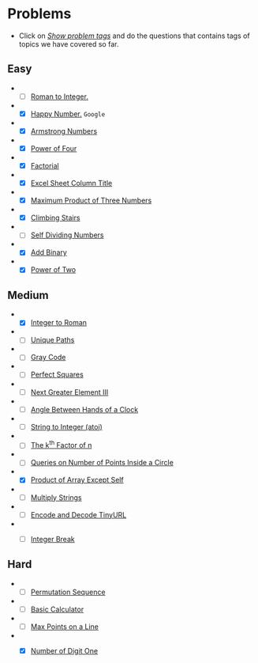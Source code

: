 # Problems
- Click on [*Show problem tags*](https://leetcode.com/tag/math/) and do the questions that contains tags of topics we have covered so far.

## Easy
- - [ ] [Roman to Integer.](https://leetcode.com/problems/roman-to-integer/)
- - [x] [Happy Number.](https://leetcode.com/problems/happy-number/) `Google`
- - [x] [Armstrong Numbers ](https://practice.geeksforgeeks.org/problems/armstrong-numbers2727/1/?category[]=Mathematical&category[]=Mathematical&page=2&query=category[]Mathematicalpage2category[]Mathematical)
- - [x] [Power of Four](https://leetcode.com/problems/power-of-four/)
- - [x] [Factorial](https://practice.geeksforgeeks.org/problems/factorial5739/1/?category[]=Mathematical&category[]=Mathematical&page=3&query=category[]Mathematicalpage3category[]Mathematical)
- - [x] [Excel Sheet Column Title](https://leetcode.com/problems/excel-sheet-column-title/)
- - [x] [Maximum Product of Three Numbers](https://leetcode.com/problems/maximum-product-of-three-numbers/)
- - [x] [Climbing Stairs](https://leetcode.com/problems/climbing-stairs/)
- - [ ] [Self Dividing Numbers](https://leetcode.com/problems/self-dividing-numbers/)
- - [x] [Add Binary](https://leetcode.com/problems/add-binary/)
- - [x] [Power of Two](https://leetcode.com/problems/power-of-two/)

## Medium
- - [x] [Integer to Roman](https://leetcode.com/problems/integer-to-roman/)
- - [ ] [Unique Paths](https://leetcode.com/problems/unique-paths/)
- - [ ] [Gray Code](https://leetcode.com/problems/gray-code/)
- - [ ] [Perfect Squares](https://leetcode.com/problems/perfect-squares/)
- - [ ] [Next Greater Element III](https://leetcode.com/problems/next-greater-element-iii/)
- - [ ] [Angle Between Hands of a Clock](https://leetcode.com/problems/angle-between-hands-of-a-clock/)
- - [ ] [String to Integer (atoi)](https://leetcode.com/problems/string-to-integer-atoi/)
- - [ ] [The k<sup>th</sup> Factor of n](https://leetcode.com/problems/the-kth-factor-of-n/)
- - [ ] [Queries on Number of Points Inside a Circle](https://leetcode.com/problems/queries-on-number-of-points-inside-a-circle/)
- - [x] [Product of Array Except Self](https://leetcode.com/problems/product-of-array-except-self/)
- - [ ] [Multiply Strings](https://leetcode.com/problems/multiply-strings/)
- - [ ] [Encode and Decode TinyURL](https://leetcode.com/problems/encode-and-decode-tinyurl/)
- - [ ] [Integer Break](https://leetcode.com/problems/integer-break/)


## Hard
- - [ ] [Permutation Sequence](https://leetcode.com/problems/permutation-sequence/)
- - [ ] [Basic Calculator](https://leetcode.com/problems/basic-calculator/)
- - [ ] [Max Points on a Line](https://leetcode.com/problems/max-points-on-a-line/)
- - [x] [Number of Digit One](https://leetcode.com/problems/number-of-digit-one/)

